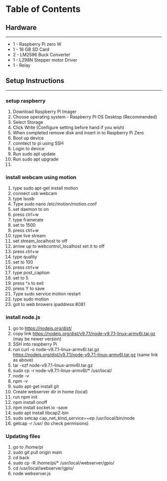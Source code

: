 # Table of Contents


## Hardware
***
- 1 - Raspberry Pi zero W
- 1 - 16 GB SD Card
- 2 - LM2596 Buck Converter
- 1 - L298N Stepper motor Driver
- 1 - Relay


## Setup Instructions
***
### setup raspberry
1.  Download Raspberry Pi Imager
2.  Choose operating system - Raspberry PI OS Desktop (Recommended)
3.  Select Storage 
4.  Click Write (Configure setting before hand if you wish)
5.  When completed remove disk and insert in to Raspberry Pi Zero
6.  Boot up device
7.  conntect to pi using SSH
8.  Login to device
9.  Run sudo apt update
10. Run sudo apt upgrade
11. 

### install webcam using motion
1.  type sudo apt-get install motion
2.  connect usb webcam
3.  type lsusb
4.  Type sudo nano /etc/motion/motion.conf
5.  set daemon to on
6.  press ctrl+w
7.  type framerate
8.  set to 1500
9.  press ctrl+w
10. type live stream
11. set stream_localhost to off
12. arrow up to webcontrol_localhost set it to off
13. press ctrl+w
14. type quality
15. set to 100
16. press ctrl+w
17. type post_caption
18. set to 5      
19. press ^x to exit
20. press Y to save
21. Type sudo service motion restart 
22. type sudo motion
23. got to web browers ipaddress:8081


### install node.js
1. go to https://nodejs.org/dist/
2. copy link https://nodejs.org/dist/v9.7.1/node-v9.7.1-linux-armv6l.tar.gz (may be newer version)
3. SSH into raspberry Pi
4. run curl -o node-v9.7.1-linux-armv6l.tar.gz https://nodejs.org/dist/v9.7.1/node-v9.7.1-linux-armv6l.tar.gz (same link as above)
5. tar -xzf node-v9.7.1-linux-armv6l.tar.gz
6. sudo cp -r node-v9.7.1-linux-armv6l/* /usr/local/
7. node -v
8. npm -v 
9. sudo apt-get install git
10. Create webserver dir in home (local) 
11. run npm init
12. npm install onoff
13. npm install socket.io -save
14. sudo apt install libcap2-bin
15. sudo setcap cap_net_bind_service=+ep /usr/local/bin/node
16. getcap -r /usr/ (to check permisions)


### Updating files 
1. go to /home/pi
2. sudo git pull origin main
3. cd back
4. sudo cp -R /home/pi/* /usr/local/webserver/gpio/
5. cd /usr/local/webserver/gpio/
6. node webserver.js






